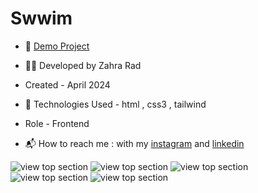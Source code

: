 # Swwim
 
- 📎 [Demo Project](https://zahra-rad.github.io/Swwim/)

- 👩‍💻 Developed by Zahra Rad

- Created - April 2024

- 🔧 Technologies Used - html , css3 , tailwind

- Role - Frontend

- 📬 How to reach me : with my [instagram](https://www.instagram.com/zahra.rad_dev?utm_source=qr&igsh=MW1rN2kzcDdpcmNocA==) and [linkedin](https://www.linkedin.com/in/zahra-kaboodvandi-rad-87b12021b?utm_source=share&utm_campaign=share_via&utm_content=profile&utm_medium=android_app)

![view top section](https://github.com/Zahra-Rad/Swwim/assets/118894293/8b2ad3c4-50dd-4f2e-9ebb-11253fa7a936)
![view top section](https://github.com/Zahra-Rad/Swwim/assets/118894293/a6d02e77-5e37-4989-9b3a-2a24cfea9429)
![view top section](https://github.com/Zahra-Rad/Swwim/assets/118894293/c1807961-8bb3-47ad-b55f-9404fbcf00af)
![view top section](https://github.com/Zahra-Rad/Swwim/assets/118894293/dfcc5051-c58b-48f1-b901-d0e6b7ceccb4)
![view top section](https://github.com/Zahra-Rad/Swwim/assets/118894293/9c13653d-c135-4c90-b727-a3f46ae0df49)

